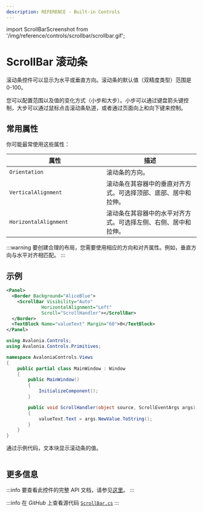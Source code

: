 ```yaml
---
description: REFERENCE - Built-in Controls
---
```


import ScrollBarScreenshot from '/img/reference/controls/scrollbar/scrollbar.gif';

# ScrollBar 滚动条

滚动条控件可以显示为水平或垂直方向。滚动条的默认值（双精度类型）范围是 0-100。

您可以配置范围以及值的变化方式（小步和大步）。小步可以通过键盘箭头键控制，大步可以通过鼠标点击滚动条轨道，或者通过页面向上和向下键来控制。

## 常用属性

你可能最常使用这些属性：

<table><thead><tr><th width="241">属性</th><th>描述</th></tr></thead><tbody><tr><td><code>Orientation</code></td><td>滚动条的方向。</td></tr><tr><td><code>VerticalAlignment</code></td><td>滚动条在其容器中的垂直对齐方式。可选择顶部、底部、居中和拉伸。</td></tr><tr><td><code>HorizontalAlignment</code></td><td>滚动条在其容器中的水平对齐方式。可选择左侧、右侧、居中和拉伸。</td></tr></tbody></table>

:::warning
要创建合理的布局，您需要使用相应的方向和对齐属性。例如，垂直方向与水平对齐相匹配。
:::

## 示例

```xml
<Panel>
  <Border Background="AliceBlue">
    <ScrollBar Visibility="Auto" 
             HorizontalAlignment="Left" 
             Scroll="ScrollHandler"></ScrollBar>
  </Border>
  <TextBlock Name="valueText" Margin="60">0</TextBlock>
</Panel>
```

```csharp title='C#'
using Avalonia.Controls;
using Avalonia.Controls.Primitives;

namespace AvaloniaControls.Views
{
    public partial class MainWindow : Window
    {
        public MainWindow()
        {
            InitializeComponent();
        }

        public void ScrollHandler(object source, ScrollEventArgs args)
        {
            valueText.Text = args.NewValue.ToString();
        }
    }
}
```

通过示例代码，文本块显示滚动条的值。

<img src={ScrollBarScreenshot} alt="" />

## 更多信息

:::info
要查看此控件的完整 API 文档，请参见[这里](https://api-docs.avaloniaui.net/docs/T_Avalonia_Controls_Primitives_ScrollBar)。
:::

:::info
在 _GitHub_ 上查看源代码 [`ScrollBar.cs`](https://github.com/AvaloniaUI/Avalonia/blob/master/src/Avalonia.Controls/Primitives/ScrollBar.cs)
:::